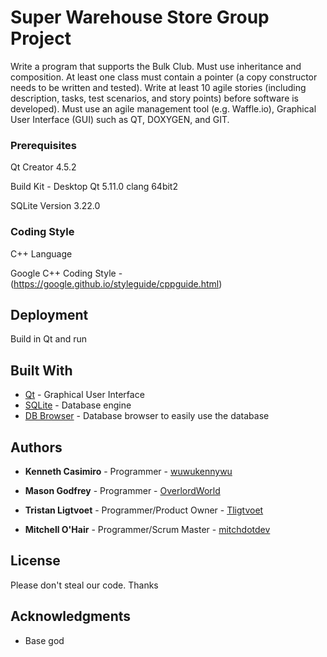 # Super Warehouse Store Group Project

Write a program that supports the Bulk Club. Must use inheritance and composition. At least one class must contain a pointer (a copy constructor needs to be written and tested). Write at least 10 agile stories (including description, tasks, test scenarios, and story points) before software is developed). Must use an agile management tool (e.g. Waffle.io), Graphical User Interface (GUI) such as QT, DOXYGEN, and GIT.

### Prerequisites

Qt Creator 4.5.2

Build Kit - Desktop Qt 5.11.0 clang 64bit2

SQLite Version 3.22.0

### Coding Style

C++ Language

Google C++ Coding Style - (https://google.github.io/styleguide/cppguide.html)

## Deployment

Build in Qt and run

## Built With

* [Qt](https://www.qt.io) - Graphical User Interface
* [SQLite](https://www.sqlite.org/index.html) - Database engine
* [DB Browser](http://sqlitebrowser.org) - Database browser to easily use the database

## Authors

* **Kenneth Casimiro** - Programmer - [wuwukennywu](https://github.com/wuwukennywu)

* **Mason Godfrey** - Programmer - [OverlordWorld](https://github.com/OverworldLord)

* **Tristan Ligtvoet** - Programmer/Product Owner - [Tligtvoet](https://github.com/Tligtvoet)

* **Mitchell O'Hair** - Programmer/Scrum Master - [mitchdotdev](https://github.com/mitchdotdev)

## License

Please don't steal our code. Thanks

## Acknowledgments

* Base god
